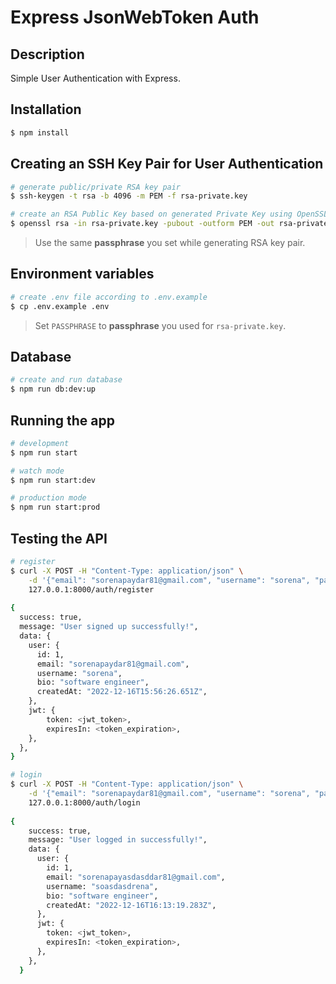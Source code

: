 # Express JsonWebToken Auth

## Description
Simple User Authentication with Express.

## Installation
```bash
$ npm install
```

## Creating an SSH Key Pair for User Authentication
```bash
# generate public/private RSA key pair
$ ssh-keygen -t rsa -b 4096 -m PEM -f rsa-private.key

# create an RSA Public Key based on generated Private Key using OpenSSL
$ openssl rsa -in rsa-private.key -pubout -outform PEM -out rsa-private.key.pub
```
> Use the same **passphrase** you set while generating RSA key pair.

## Environment variables
```bash
# create .env file according to .env.example
$ cp .env.example .env
```
> Set `PASSPHRASE` to **passphrase** you used for `rsa-private.key`.

## Database
```bash
# create and run database
$ npm run db:dev:up
```

## Running the app
```bash
# development
$ npm run start

# watch mode
$ npm run start:dev

# production mode
$ npm run start:prod
```
## Testing the API
```bash
# register
$ curl -X POST -H "Content-Type: application/json" \
    -d '{"email": "sorenapaydar81@gmail.com", "username": "sorena", "password": "asdasd1234", "bio": "software engineer"}' \
    127.0.0.1:8000/auth/register
    
{
  success: true,
  message: "User signed up successfully!",
  data: {
    user: {
      id: 1,
      email: "sorenapaydar81@gmail.com",
      username: "sorena",
      bio: "software engineer",
      createdAt: "2022-12-16T15:56:26.651Z",
    },
    jwt: {
        token: <jwt_token>,
        expiresIn: <token_expiration>,
    },
  },
}

# login 
$ curl -X POST -H "Content-Type: application/json" \
    -d '{"email": "sorenapaydar81@gmail.com", "username": "sorena", "password": "asdasd1234"}' \
    127.0.0.1:8000/auth/login
   
{
    success: true,
    message: "User logged in successfully!",
    data: {
      user: {
        id: 1,
        email: "sorenapayasdasddar81@gmail.com",
        username: "soasdasdrena",
        bio: "software engineer",
        createdAt: "2022-12-16T16:13:19.283Z",
      },
      jwt: {
        token: <jwt_token>,
        expiresIn: <token_expiration>,
      },
    },
  }

```
